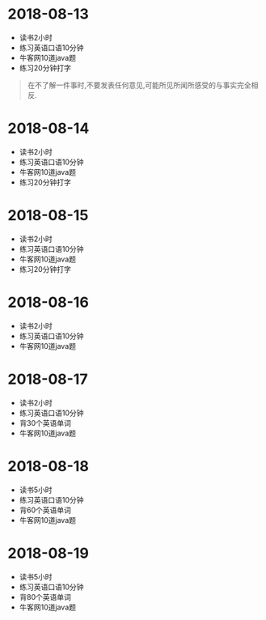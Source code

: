 # 2018-08-13
* 读书2小时
* 练习英语口语10分钟
* 牛客网10道java题
* 练习20分钟打字
>在不了解一件事时,不要发表任何意见,可能所见所闻所感受的与事实完全相反.

# 2018-08-14
* 读书2小时
* 练习英语口语10分钟
* 牛客网10道java题
* 练习20分钟打字

# 2018-08-15
* 读书2小时
* 练习英语口语10分钟
* 牛客网10道java题
* 练习20分钟打字

# 2018-08-16
* 读书2小时
* 练习英语口语10分钟
* 牛客网10道java题


# 2018-08-17
* 读书2小时
* 练习英语口语10分钟
* 背30个英语单词
* 牛客网10道java题

# 2018-08-18
* 读书5小时
* 练习英语口语10分钟
* 背60个英语单词
* 牛客网10道java题

# 2018-08-19
* 读书5小时
* 练习英语口语10分钟
* 背80个英语单词
* 牛客网10道java题
